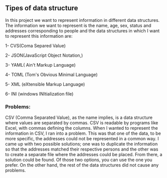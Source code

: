 ## Tipes of data structure

In this project we want to represent information in different data structures. The information we want to represent is the name, age, sex, status and addresses corresponding to people and the data structures in which I want to represent this information are:

1- CVS(Coma Separed Value)

2- JSON(JavaScript Object Notation,)

3- YAML( Ain't Markup Language)

4- TOML (Tom's Obvious Minimal Language)

5- XML (eXtensible Markup Language)

6- INI (windows INItialization file)

### Problems:
CSV (Comma Separated Value), as the name implies, is a data structure where values ​​are separated by commas. CSV is readable by programs like Excel, with commas defining the columns. When I wanted to represent the information in CSV, I ran into a problem. This was that one of the data, to be more specific, the addresses could not be represented in a common way. I came up with two possible solutions; one was to duplicate the information so that the addresses matched their respective persons and the other was to create a separate file where the addresses could be placed. From there, a solution could be found. Of those two options, you can use the one you prefer. On the other hand, the rest of the data structures did not cause any problems.


